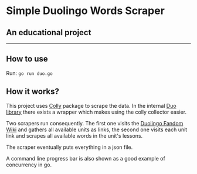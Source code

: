 # Simple Duolingo Words Scraper
## An educational project

----------

## How to use

Run:
`go run duo.go`

## How it works?
This project uses [Colly](https://github.com/gocolly/colly) package to scrape the data. In the internal [Duo library](/duo/scraper.go) there exists a wrapper which makes using the colly collector easier.

Two scrapers run consequently. The first one visits the [Duolingo Fandom Wiki](https://duolingo.fandom.com/wiki/Turkish_Skill:Basics) and gathers all available units as links, the second one visits each unit link and scrapes all available words in the unit's lessons.

The scraper eventually puts everything in a json file.

A command line progress bar is also shown as a good example of concurrency in go.